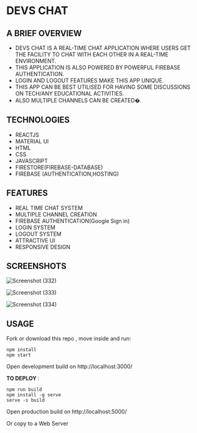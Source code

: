 # DEVS CHAT 

## A BRIEF OVERVIEW
- DEVS CHAT IS A REAL-TIME CHAT APPLICATION WHERE USERS GET THE FACILITY TO CHAT WITH EACH OTHER IN A REAL-TIME ENVIRONMENT.
- THIS APPLICATION IS ALSO POWERED BY POWERFUL FIREBASE AUTHENTICATION. 
- LOGIN AND LOGOUT FEATURES MAKE THIS APP UNIQUE.
- THIS APP CAN BE BEST UTILISED FOR HAVING SOME DISCUSSIONS ON TECH/ANY EDUCATIONAL ACTIVITIES.
- ALSO MULTIPLE CHANNELS CAN BE CREATED�.


## TECHNOLOGIES  
- REACTJS
- MATERIAL UI 
- HTML
- CSS
- JAVASCRIPT
- FIRESTORE(FIREBASE-DATABASE)
- FIREBASE (AUTHENTICATION,HOSTING)

## FEATURES
- REAL TIME CHAT SYSTEM
- MULTIPLE CHANNEL CREATION
- FIREBASE AUTHENTICATION(Google Sign in)
- LOGIN SYSTEM
- LOGOUT SYSTEM
- ATTRACTIVE UI
- RESPONSIVE DESIGN



## SCREENSHOTS


![Screenshot (332)](https://user-images.githubusercontent.com/60751023/126071923-af578845-9cb4-4e4e-811b-66563811271e.png)

![Screenshot (333)](https://user-images.githubusercontent.com/60751023/126071929-f671ade4-9cfa-4688-9745-35a0c5590efa.png)

![Screenshot (334)](https://user-images.githubusercontent.com/60751023/126071932-b493d5cd-ea52-46f6-8552-2941a3e66a8e.png)








## USAGE 
Fork or download this repo , move inside and run:

```
npm install
npm start
```
Open development build on http://localhost:3000/

**TO DEPLOY** :
```
npm run build
npm install -g serve
serve -s build
```
Open production build on http://localhost:5000/

Or copy to a Web Server

